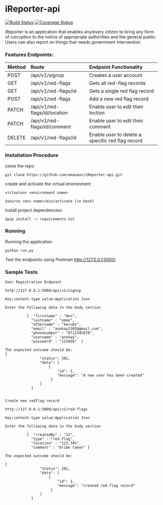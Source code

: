 # iReporter-api

[![Build Status](https://travis-ci.org/omaoann/iReporter-api.svg?branch=ch-intergrate-travis-CI-162337060)](https://travis-ci.org/omaoann/iReporter-api)
[![Coverage Status](https://coveralls.io/repos/github/omaoann/iReporter-api/badge.svg?branch=ch-intergrate-travis-CI-162337060)](https://coveralls.io/github/omaoann/iReporter-api?branch=ch-intergrate-travis-CI-162337060)

iReporter is an application that enables any/every citizen to bring any form of corruption to the notice of appropriate authorities and the general public. Users can also report on things that needs government intervention

### Features Endpoints:

| Method | Route | Endpoint Functionality |
| :---         |     :---       |          :--- |
| POST   | /api/v1/signup     | Creates a user account    |
| GET     | /api/v1/red-flags        | Gets all red-flag records     |
| GET     | /api/v1/red-flags/id      |Gets a single red flag record     |
| POST     | /api/v1/red-flags       | Add a new red flag record     |
| PATCH     | /api/v1/red-flags/id/location        | Enable user to edit their loction      |
| PATCH     | /api/v1/red-flags/id/comment       | Enable user to edit their comment     |
| DELETE     | /api/v1/red-flags/id       | Enable user to delete a specific red flag record     |    |

### Installation Procedure

clone the repo

``` 
git clone https://github.com/omaoann/iReporter-api.git

```

create and activate the virtual environment

```
virtualenv <environment name>

```
```
$source <env name>/bin/activate (in bash)

```
install project dependencies:

```
$pip install -r requirements.txt

```
### Running

Running the application
```
python run.py

```
Test the endpoints using Postman http://127.0.0.1:5000/


### Sample Tests

```
User Registration Endpoint

http://127.0.0.1:5000/api/v1/signup

Key:content-type value:Application Json

Enter the following data in the body section

          {  "firstname" : "Ann",
            "lastname" : "omao",
            "othername" : "kerubo",
            "email" : "annkay2303@gmail.com",
            "phonenumber" : "0712345678",
            "username" : "annkay",
            "password" : "123456"  }

The expected outcome should be:
{
                "status": 201,
                "data": [
                    {
                        "id": 1,
                        "message": "A new user has been created"
                     }
                ]
            }


Create new redflag record

http://127.0.0.1:5000/api/v1/red-flags

Key:content-type value:Application Json

Enter the following data in the body section
        
          {  "createdBy" : "23",
            "type" : "red-flag",
            "location" : "123,345",
            "comment" : "bribe taken" }
                
The expected outcome should be:

{
                "status": 201,
                "data": [
                    {
                        "id": 1,
                        "message": "created red-flag record"
                     }
                ]
            }
